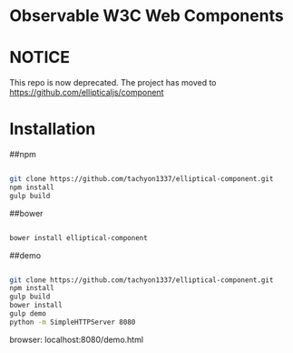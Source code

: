 Observable W3C Web Components
===========================

# NOTICE

This repo is now deprecated. The project has moved to https://github.com/ellipticaljs/component


# Installation

##npm

``` bash

git clone https://github.com/tachyon1337/elliptical-component.git
npm install
gulp build

```

##bower

``` bash

bower install elliptical-component

```

##demo

``` bash

git clone https://github.com/tachyon1337/elliptical-component.git
npm install
gulp build
bower install
gulp demo
python -m SimpleHTTPServer 8080


```

browser: localhost:8080/demo.html
